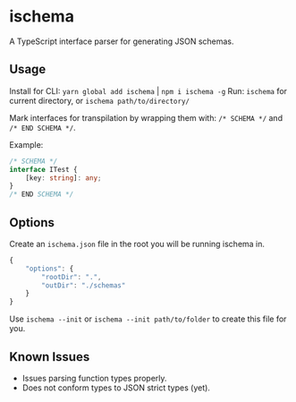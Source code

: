# ischema

A TypeScript interface parser for generating JSON schemas.

## Usage
Install for CLI: `yarn global add ischema` | `npm i ischema -g`
Run: `ischema` for current directory, or `ischema path/to/directory/`

Mark interfaces for transpilation by wrapping them with: `/* SCHEMA */` and `/* END SCHEMA */`.

Example:

```ts
/* SCHEMA */
interface ITest {
	[key: string]: any;
}
/* END SCHEMA */
```

## Options
Create an `ischema.json` file in the root you will be running ischema in.
```js
{
	"options": {
		"rootDir": ".",
		"outDir": "./schemas"
	}
}
```

Use `ischema --init` or `ischema --init path/to/folder` to create this file for you.

## Known Issues

- Issues parsing function types properly.
- Does not conform types to JSON strict types (yet).